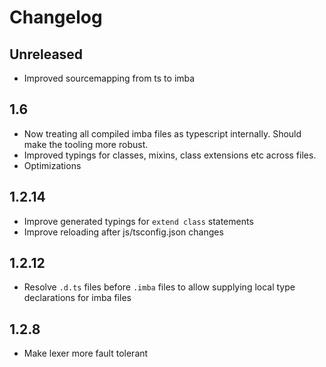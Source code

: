 # Changelog

## Unreleased

* Improved sourcemapping from ts to imba

## 1.6

* Now treating all compiled imba files as typescript internally. Should make the tooling more robust.
* Improved typings for classes, mixins, class extensions etc across files.
* Optimizations

## 1.2.14

* Improve generated typings for `extend class` statements
* Improve reloading after js/tsconfig.json changes

## 1.2.12

* Resolve `.d.ts` files before `.imba` files to allow supplying local type declarations for imba files

## 1.2.8

* Make lexer more fault tolerant